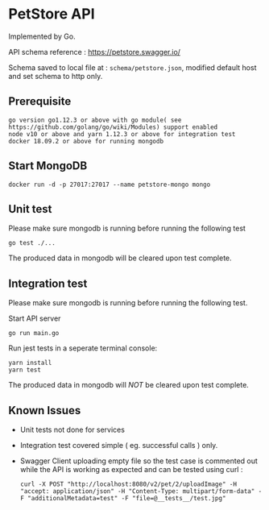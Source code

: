 # PetStore API
Implemented by Go.

API schema reference : https://petstore.swagger.io/

Schema saved to local file at : `schema/petstore.json`, modified default host and set schema to http only.

## Prerequisite

    go version go1.12.3 or above with go module( see https://github.com/golang/go/wiki/Modules) support enabled
    node v10 or above and yarn 1.12.3 or above for integration test
    docker 18.09.2 or above for running mongodb
    
## Start MongoDB

    docker run -d -p 27017:27017 --name petstore-mongo mongo
    
## Unit test

Please make sure mongodb is running before running the following test

    go test ./...
    
The produced data in mongodb will be cleared upon test complete.
    
## Integration test

Please make sure mongodb is running before running the following test.

Start API server

    go run main.go
    
Run jest tests in a seperate terminal console:

    yarn install
    yarn test
    
The produced data in mongodb will *NOT* be cleared upon test complete.
    
## Known Issues

 * Unit tests not done for services
 * Integration test covered simple ( eg. successful calls ) only.
 * Swagger Client uploading empty file so the test case is commented out while the API is working as expected and can be tested using curl : 
    
    `curl -X POST "http://localhost:8080/v2/pet/2/uploadImage" -H "accept: application/json" -H "Content-Type: multipart/form-data" -F "additionalMetadata=test" -F "file=@__tests__/test.jpg"`
    


    
